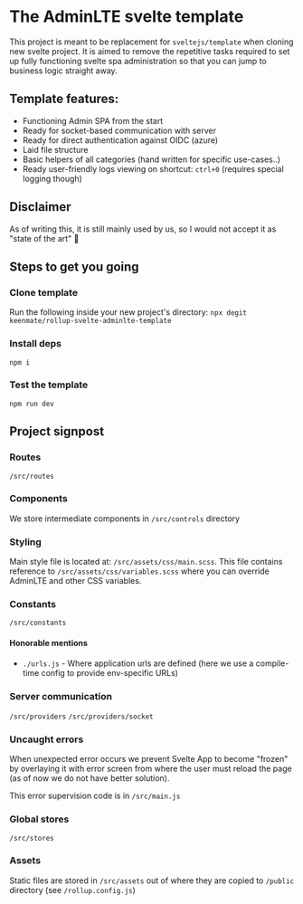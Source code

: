 # The AdminLTE svelte template
This project is meant to be replacement for `sveltejs/template` when cloning new svelte project.
It is aimed to remove the repetitive tasks required to set up fully functioning svelte spa administration
so that you can jump to business logic straight away.

## Template features:
- Functioning Admin SPA from the start
- Ready for socket-based communication with server
- Ready for direct authentication against OIDC (azure)
- Laid file structure
- Basic helpers of all categories (hand written for specific use-cases..)
- Ready user-friendly logs viewing on shortcut: `ctrl+0` (requires special logging though)

## Disclaimer
As of writing this, it is still mainly used by us, so I would not accept it as "state of the art" 🙂

## Steps to get you going

### Clone template
Run the following inside your new project's directory: `npx degit keenmate/rollup-svelte-adminlte-template`

### Install deps
`npm i`

### Test the template
`npm run dev`

## Project signpost

### Routes
`/src/routes`

### Components
We store intermediate components in `/src/controls` directory

### Styling
Main style file is located at: `/src/assets/css/main.scss`.
This file contains reference to `/src/assets/css/variables.scss` where you can override AdminLTE and other CSS variables.

### Constants
`/src/constants`

#### Honorable mentions
- `./urls.js` - Where application urls are defined (here we use a compile-time config to provide env-specific URLs)

### Server communication
`/src/providers`
`/src/providers/socket`

### Uncaught errors
When unexpected error occurs we prevent Svelte App to become "frozen" by overlaying it with error screen from where the user must reload the page (as of now we do not have better solution).

This error supervision code is in `/src/main.js`

### Global stores
`/src/stores`

### Assets
Static files are stored in `/src/assets` out of where they are copied to `/public` directory (see `/rollup.config.js`)
